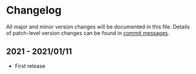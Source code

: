 # Changelog
All major and minor version changes will be documented in this file. Details of
patch-level version changes can be found in [commit messages](../../commits/master).


## 2021 - 2021/01/11
- First release
